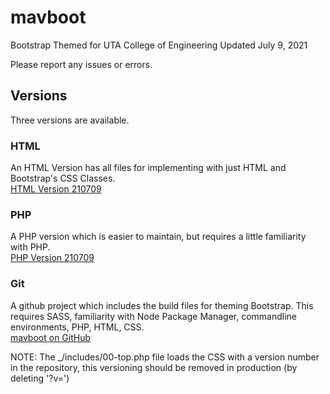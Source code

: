 # mavboot
Bootstrap Themed for UTA College of Engineering 
Updated July 9, 2021

Please report any issues or errors.

## Versions 
Three versions are available.

### HTML
An HTML Version has all files for implementing with just HTML and Bootstrap's CSS Classes.  
[HTML Version 210709](https://github.com/ChrispyWood/mavboot/raw/master/___versions/mavboot_html_210709.zip)

### PHP
A PHP version which is easier to maintain, but requires a little familiarity with PHP.  
[PHP Version 210709](https://github.com/ChrispyWood/mavboot/raw/master/___versions/mavboot_php_210709.zip)

### Git
A github project which includes the build files for theming Bootstrap.  This requires SASS, familiarity with Node Package Manager, commandline environments, PHP, HTML, CSS.  
[mavboot on GitHub](https://github.com/ChrispyWood/mavboot/)  

NOTE: The _/includes/00-top.php file loads the CSS with a version number in the repository, this versioning should be removed in production (by deleting '?v=<?php echo rand(0,30000000);?>')
